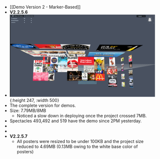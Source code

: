 - [[Demo Version 2 - Marker-Based]]
- **V2.2.5.6**
- ![image.png](../assets/image_1674768636745_0.png){:height 247, :width 500}
- The complete version for demos.
- Size: 7.79MB/8MB
	- Noticed a slow down in deploying once the project crossed 7MB.
- Spectacles 493,492 and 519 have the demo since 2PM yesterday.
-
-
- **V2.2.5.7**
	- All posters were resized to be under 100KB and the project size reduced to 4.69MB (0.13MB owing to the white base color of posters)